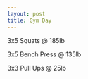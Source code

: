 ```yaml
---
layout: post
title: Gym Day
---
```


3x5 Squats @ 185lb

3x5 Bench Press @ 135lb

3x3 Pull Ups @ 25lb



